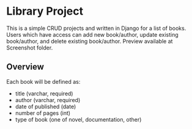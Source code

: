 # Library Project
This is a simple CRUD projects and written in Django for a list of books. Users which have access can add new book/author, update existing book/author, and delete existing book/author. Preview available at Screenshot folder.

## Overview
Each book will be defined as:
* title (varchar, required)
* author (varchar, required)
* date of published (date)
* number of pages (int)
* type of book (one of novel, documentation, other)
